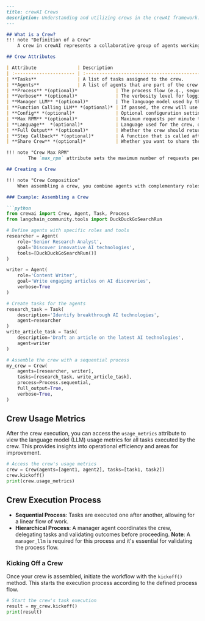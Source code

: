 ```markdown
---
title: crewAI Crews
description: Understanding and utilizing crews in the crewAI framework.
---

## What is a Crew?
!!! note "Definition of a Crew"
    A crew in crewAI represents a collaborative group of agents working together to achieve a set of tasks. Each crew defines the strategy for task execution, agent collaboration, and the overall workflow.

## Crew Attributes

| Attribute               | Description                                                  |
| :---------------------- | :----------------------------------------------------------- |
| **Tasks**               | A list of tasks assigned to the crew.                        |
| **Agents**              | A list of agents that are part of the crew.                  |
| **Process** *(optional)*              | The process flow (e.g., sequential, hierarchical) the crew follows. |
| **Verbose** *(optional)*              | The verbosity level for logging during execution.            |
| **Manager LLM** *(optional)*          | The language model used by the manager agent in a hierarchical process. **Required when using a hierarchical process.** |
| **Function Calling LLM** *(optional)* | If passed, the crew will use this LLM to do function calling for tools for all agents in the crew. Each agent can have its own LLM, which overrides the crew's LLM for function calling. |
| **Config** *(optional)*               | Optional configuration settings for the crew, in `Json` or `Dict[str, Any]` format. |
| **Max RPM** *(optional)*              | Maximum requests per minute the crew adheres to during execution. |
| **Language**  *(optional)*            | Language used for the crew, defaults to English.             |
| **Full Output** *(optional)*          | Whether the crew should return the full output with all tasks outputs or just the final output. |
| **Step Callback** *(optional)*        | A function that is called after each step of every agent. This can be used to log the agent's actions or to perform other operations; it won't override the agent-specific `step_callback`. |
| **Share Crew** *(optional)*           | Whether you want to share the complete crew information and execution with the crewAI team to make the library better, and allow us to train models. |

!!! note "Crew Max RPM"
		The `max_rpm` attribute sets the maximum number of requests per minute the crew can perform to avoid rate limits and will override individual agents' `max_rpm` settings if you set it.

## Creating a Crew

!!! note "Crew Composition"
    When assembling a crew, you combine agents with complementary roles and tools, assign tasks, and select a process that dictates their execution order and interaction.

### Example: Assembling a Crew

```python
from crewai import Crew, Agent, Task, Process
from langchain_community.tools import DuckDuckGoSearchRun

# Define agents with specific roles and tools
researcher = Agent(
    role='Senior Research Analyst',
    goal='Discover innovative AI technologies',
    tools=[DuckDuckGoSearchRun()]
)

writer = Agent(
    role='Content Writer',
    goal='Write engaging articles on AI discoveries',
    verbose=True
)

# Create tasks for the agents
research_task = Task(
    description='Identify breakthrough AI technologies',
    agent=researcher
)
write_article_task = Task(
    description='Draft an article on the latest AI technologies',
    agent=writer
)

# Assemble the crew with a sequential process
my_crew = Crew(
    agents=[researcher, writer],
    tasks=[research_task, write_article_task],
    process=Process.sequential,
    full_output=True,
    verbose=True,
)
```

## Crew Usage Metrics

After the crew execution, you can access the `usage_metrics` attribute to view the language model (LLM) usage metrics for all tasks executed by the crew. This provides insights into operational efficiency and areas for improvement.

```python
# Access the crew's usage metrics
crew = Crew(agents=[agent1, agent2], tasks=[task1, task2])
crew.kickoff()
print(crew.usage_metrics)
```

## Crew Execution Process

- **Sequential Process**: Tasks are executed one after another, allowing for a linear flow of work.
- **Hierarchical Process**: A manager agent coordinates the crew, delegating tasks and validating outcomes before proceeding. **Note**: A `manager_llm` is required for this process and it's essential for validating the process flow.

### Kicking Off a Crew

Once your crew is assembled, initiate the workflow with the `kickoff()` method. This starts the execution process according to the defined process flow.

```python
# Start the crew's task execution
result = my_crew.kickoff()
print(result)

